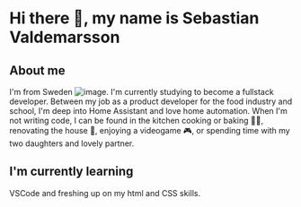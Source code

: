 # Hi there 👋, my name is Sebastian Valdemarsson

##  About me
I'm from Sweden ![image](https://github.com/user-attachments/assets/c4eecd41-aeb8-48f6-940c-8f800db9d4da). I'm currently studying to become a fullstack developer. Between my job as a product developer for the food industry and school, I'm deep into Home Assistant and love home automation. When I'm not writing code, I can be found in the kitchen cooking or baking :man_cook:, renovating the house :hammer:, enjoying a videogame :video_game:, or spending time with my two daughters and lovely partner. 

## I'm currently learning
VSCode and freshing up on my html and CSS skills.

<!--
**csschef/csschef** is a ✨ _special_ ✨ repository because its `README.md` (this file) appears on your GitHub profile.

AbHere are some ideas to get you started:

- 🔭 I’m currently working on ...
- 🌱 I’m currently learning ...
- 👯 I’m looking to collaborate on ...
- 🤔 I’m looking for help with ...
- 💬 Ask me about ...
- 📫 How to reach me: ...
- 😄 Pronouns: ...
- ⚡ Fun fact: ...
-->

